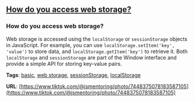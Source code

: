 ## [How do you access web storage?](#how-do-you-access-web-storage)

### How do you access web storage?

Web storage is accessed using the `localStorage` or `sessionStorage` objects in JavaScript. For example, you can use `localStorage.setItem('key', 'value')` to store data, and `localStorage.getItem('key')` to retrieve it. Both `localStorage` and `sessionStorage` are part of the Window interface and provide a simple API for storing key-value pairs.

**Tags**: [basic](./level/basic), [web storage](./theme/web_storage), [sessionStorage](./theme/sessionstorage), [localStorage](./theme/localstorage)

**URL**: [https://www.tiktok.com/@jsmentoring/photo/7448375078183587105](https://www.tiktok.com/@jsmentoring/photo/7448375078183587105)
